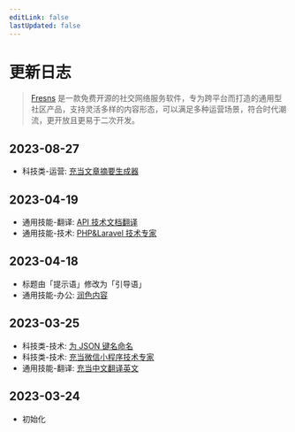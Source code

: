 ```yaml
---
editLink: false
lastUpdated: false
---
```


# 更新日志

> [Fresns](https://fresns.cn) 是一款免费开源的社交网络服务软件，专为跨平台而打造的通用型社区产品，支持灵活多样的内容形态，可以满足多种运营场景，符合时代潮流，更开放且更易于二次开发。

## 2023-08-27

- 科技类-运营: [充当文章摘要生成器](it/operation.md#充当文章摘要生成器)

## 2023-04-19

- 通用技能-翻译: [API 技术文档翻译](general/translation.md#api-技术文档翻译)
- 通用技能-技术: [PHP&Laravel 技术专家](it/technology.md#php-laravel-技术专家)

## 2023-04-18

- 标题由「提示语」修改为「引导语」
- 通用技能-办公: [润色内容](general/office.md#润色内容)

## 2023-03-25

- 科技类-技术: [为 JSON 键名命名](it/technology.md#为-json-键名命名)
- 科技类-技术: [充当微信小程序技术专家](it/technology.md#充当微信小程序技术专家)
- 通用技能-翻译: [充当中文翻译英文](general/translation.md#充当中文翻译英文)

## 2023-03-24

- 初始化
